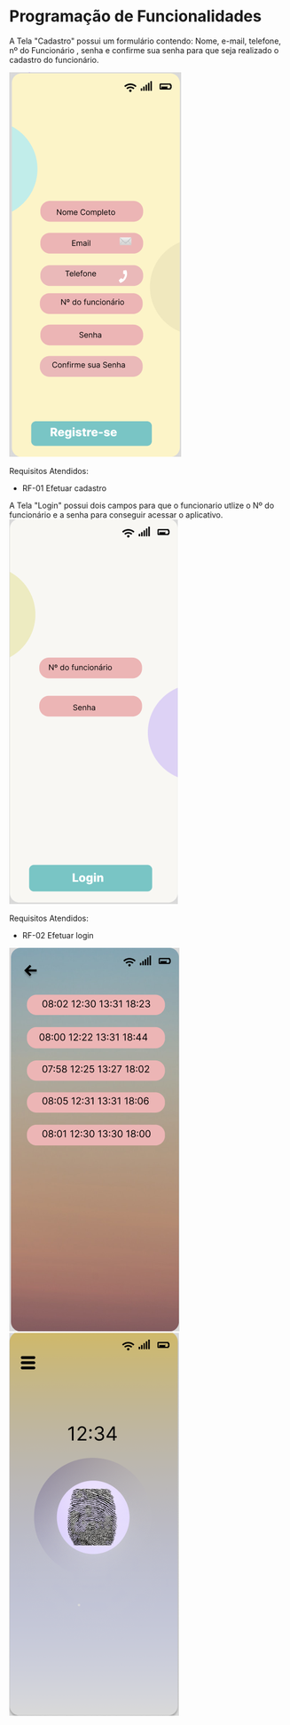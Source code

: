 # Programação de Funcionalidades
A Tela "Cadastro" possui um formulário contendo: Nome, e-mail, telefone, nº do Funcionário , senha e confirme sua senha para que seja realizado o cadastro do funcionário.

![cadastro](./img/cadastro.png)

Requisitos Atendidos:
<ul>
<li>RF-01 Efetuar cadastro  </li>
</ul>

A Tela "Login" possui dois campos para que o funcionario utlize o Nº do funcionário e a senha para conseguir acessar o aplicativo.
![login](./img/login.png)

Requisitos Atendidos:
<ul>
<li>RF-02 Efetuar login  </li>
</ul>

![marcacoes](./img/marcacoes.png)
![ponto](./img/ponto.png)
